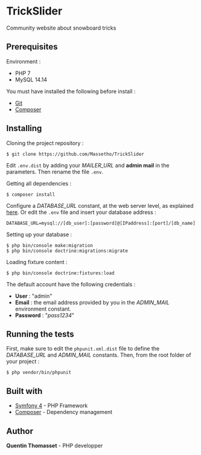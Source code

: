 # TrickSlider
Community website about snowboard tricks

## Prerequisites
Environment :
- PHP 7
- MySQL 14.14

You must have installed the following before install :
- [Git](https://git-scm.com/downloads)
- [Composer](https://getcomposer.org/)

## Installing
Cloning the project repository :
```
$ git clone https://github.com/Massetho/TrickSlider
```

Edit `.env.dist` by adding your *MAILER_URL* and **admin mail** in the parameters. Then rename the file `.env`.


Getting all dependencies :
```
$ composer install
```

Configure a *DATABASE_URL* constant, at the web server level, as explained [here](https://symfony.com/doc/current/configuration/external_parameters.html#configuring-environment-variables-in-production). Or edit the `.env` file and insert your database address :
```
DATABASE_URL=mysql://[db_user]:[password]@[IPaddress]:[port]/[db_name]
```

Setting up your database :
```
$ php bin/console make:migration
$ php bin/console doctrine:migrations:migrate
```

Loading fixture content : 
```
$ php bin/console doctrine:fixtures:load
```

The default account have the following credentials :
- **User** : "admin"
- **Email** : the email address provided by you in the *ADMIN_MAIL* environment constant.
- **Password** : "*pass1234*"

## Running the tests
First, make sure to edit the `phpunit.xml.dist` file to define the *DATABASE_URL* and *ADMIN_MAIL* constants.
Then, from the root folder of your project :
```
$ php vendor/bin/phpunit
```

## Built with
- [Symfony 4](https://symfony.com/) - PHP Framework
- [Composer](https://getcomposer.org/) - Dependency management

## Author
**Quentin Thomasset** - PHP developper